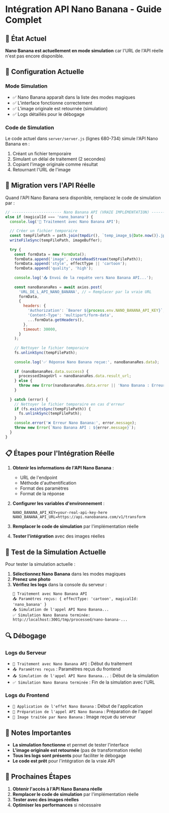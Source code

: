 # Intégration API Nano Banana - Guide Complet

## 🚨 **État Actuel**

**Nano Banana est actuellement en mode simulation** car l'URL de l'API réelle n'est pas encore disponible.

## 🔧 **Configuration Actuelle**

### Mode Simulation
- ✅ Nano Banana apparaît dans la liste des modes magiques
- ✅ L'interface fonctionne correctement
- ✅ L'image originale est retournée (simulation)
- ✅ Logs détaillés pour le débogage

### Code de Simulation
Le code actuel dans `server/server.js` (lignes 680-734) simule l'API Nano Banana en :
1. Créant un fichier temporaire
2. Simulant un délai de traitement (2 secondes)
3. Copiant l'image originale comme résultat
4. Retournant l'URL de l'image

## 🔄 **Migration vers l'API Réelle**

Quand l'API Nano Banana sera disponible, remplacez le code de simulation par :

```javascript
// ---------------------- Nano Banana API (VRAIE IMPLÉMENTATION) ----------------------
else if (magicalId === 'nano_banana') {
  console.log('🍌 Traitement avec Nano Banana API');
  
  // Créer un fichier temporaire
  const tempFilePath = path.join(tmpdir(), `temp_image_${Date.now()}.jpg`);
  writeFileSync(tempFilePath, imageBuffer);
  
  try {
    const formData = new FormData();
    formData.append('image', createReadStream(tempFilePath));
    formData.append('style', effectType || 'cartoon');
    formData.append('quality', 'high');
    
    console.log('📤 Envoi de la requête vers Nano Banana API...');
    
    const nanoBananaRes = await axios.post(
      'URL_DE_L_API_NANO_BANANA', // ← Remplacer par la vraie URL
      formData,
      {
        headers: {
          'Authorization': `Bearer ${process.env.NANO_BANANA_API_KEY}`,
          'Content-Type': 'multipart/form-data',
          ...formData.getHeaders(),
        },
        timeout: 30000,
      }
    );
    
    // Nettoyer le fichier temporaire
    fs.unlinkSync(tempFilePath);
    
    console.log('✅ Réponse Nano Banana reçue:', nanoBananaRes.data);
    
    if (nanoBananaRes.data.success) {
      processedImageUrl = nanoBananaRes.data.result_url;
    } else {
      throw new Error(nanoBananaRes.data.error || 'Nano Banana : Erreur inconnue');
    }
    
  } catch (error) {
    // Nettoyer le fichier temporaire en cas d'erreur
    if (fs.existsSync(tempFilePath)) {
      fs.unlinkSync(tempFilePath);
    }
    console.error('❌ Erreur Nano Banana:', error.message);
    throw new Error(`Nano Banana API : ${error.message}`);
  }
}
```

## 📋 **Étapes pour l'Intégration Réelle**

1. **Obtenir les informations de l'API Nano Banana** :
   - URL de l'endpoint
   - Méthode d'authentification
   - Format des paramètres
   - Format de la réponse

2. **Configurer les variables d'environnement** :
   ```env
   NANO_BANANA_API_KEY=your-real-api-key-here
   NANO_BANANA_API_URL=https://api.nanobanana.com/v1/transform
   ```

3. **Remplacer le code de simulation** par l'implémentation réelle

4. **Tester l'intégration** avec des images réelles

## 🧪 **Test de la Simulation Actuelle**

Pour tester la simulation actuelle :

1. **Sélectionnez Nano Banana** dans les modes magiques
2. **Prenez une photo**
3. **Vérifiez les logs** dans la console du serveur :
   ```
   🍌 Traitement avec Nano Banana API
   📤 Paramètres reçus: { effectType: 'cartoon', magicalId: 'nano_banana' }
   📤 Simulation de l'appel API Nano Banana...
   ✅ Simulation Nano Banana terminée: http://localhost:3001/tmp/processed/nano-banana-...
   ```

## 🔍 **Débogage**

### Logs du Serveur
- `🍌 Traitement avec Nano Banana API` : Début du traitement
- `📤 Paramètres reçus` : Paramètres reçus du frontend
- `📤 Simulation de l'appel API Nano Banana...` : Début de la simulation
- `✅ Simulation Nano Banana terminée` : Fin de la simulation avec l'URL

### Logs du Frontend
- `🍌 Application de l'effet Nano Banana` : Début de l'application
- `🍌 Préparation de l'appel API Nano Banana` : Préparation de l'appel
- `🍌 Image traitée par Nano Banana` : Image reçue du serveur

## 📝 **Notes Importantes**

- **La simulation fonctionne** et permet de tester l'interface
- **L'image originale est retournée** (pas de transformation réelle)
- **Tous les logs sont présents** pour faciliter le débogage
- **Le code est prêt** pour l'intégration de la vraie API

## 🚀 **Prochaines Étapes**

1. **Obtenir l'accès à l'API Nano Banana réelle**
2. **Remplacer le code de simulation** par l'implémentation réelle
3. **Tester avec des images réelles**
4. **Optimiser les performances** si nécessaire





